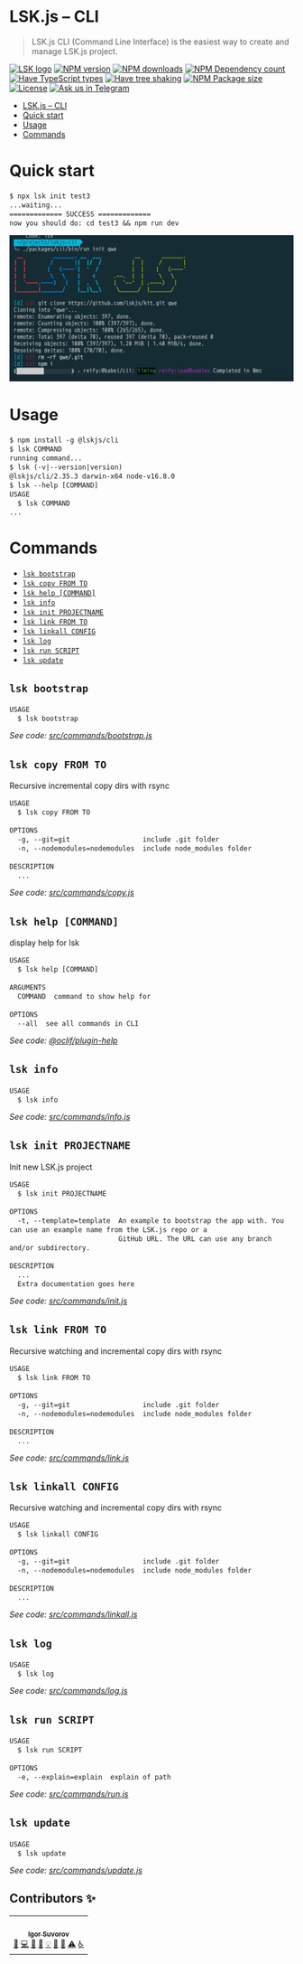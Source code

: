 # LSK.js – CLI

> LSK.js CLI (Command Line Interface) is the easiest way to create and manage LSK.js project.

[![LSK logo](https://badgen.net/badge/icon/MADE%20BY%20LSK?icon=zeit&label&color=red&labelColor=red)](https://github.com/lskjs)
[![NPM version](https://badgen.net/npm/v/@lskjs/image)](https://www.npmjs.com/package/@lskjs/cli)
[![NPM downloads](https://badgen.net/npm/dt/@lskjs/cli)](https://www.npmjs.com/package/@lskjs/cli)
[![NPM Dependency count](https://badgen.net/bundlephobia/dependency-count/@lskjs/cli)](https://bundlephobia.com/result?p=@lskjs/cli)
[![Have TypeScript types](https://badgen.net/npm/types/@lskjs/cli)](https://www.npmjs.com/package/@lskjs/cli)
[![Have tree shaking](https://badgen.net/bundlephobia/tree-shaking/@lskjs/cli)](https://bundlephobia.com/result?p=@lskjs/cli)
[![NPM Package size](https://badgen.net/bundlephobia/minzip/@lskjs/cli)](https://bundlephobia.com/result?p=@lskjs/cli)
[![License](https://badgen.net//github/license/lskjs/cli)](https://github.com/cli/lskjs/blob/master/LICENSE)
[![Ask us in Telegram](https://img.shields.io/badge/Ask%20us%20in-Telegram-brightblue.svg)](https://t.me/lskjschat)

<!-- ## Getting Started -->

<!-- toc -->
* [LSK.js – CLI](#lskjs--cli)
* [Quick start](#quick-start)
* [Usage](#usage)
* [Commands](#commands)
<!-- tocstop -->

<!-- quickstart -->
# Quick start
```sh-session
$ npx lsk init test3
...waiting...
============= SUCCESS =============
now you should do: cd test3 && npm run dev
```
<!-- quickstarttop -->

![LSK.js – CLI](/blog/init.jpg)

# Usage
<!-- usage -->
```sh-session
$ npm install -g @lskjs/cli
$ lsk COMMAND
running command...
$ lsk (-v|--version|version)
@lskjs/cli/2.35.3 darwin-x64 node-v16.8.0
$ lsk --help [COMMAND]
USAGE
  $ lsk COMMAND
...
```
<!-- usagestop -->
# Commands
<!-- commands -->
* [`lsk bootstrap`](#lsk-bootstrap)
* [`lsk copy FROM TO`](#lsk-copy-from-to)
* [`lsk help [COMMAND]`](#lsk-help-command)
* [`lsk info`](#lsk-info)
* [`lsk init PROJECTNAME`](#lsk-init-projectname)
* [`lsk link FROM TO`](#lsk-link-from-to)
* [`lsk linkall CONFIG`](#lsk-linkall-config)
* [`lsk log`](#lsk-log)
* [`lsk run SCRIPT`](#lsk-run-script)
* [`lsk update`](#lsk-update)

## `lsk bootstrap`

```
USAGE
  $ lsk bootstrap
```

_See code: [src/commands/bootstrap.js](https://github.com/lskjs/cli/blob/v2.35.3/src/commands/bootstrap.js)_

## `lsk copy FROM TO`

Recursive incremental copy dirs with rsync

```
USAGE
  $ lsk copy FROM TO

OPTIONS
  -g, --git=git                  include .git folder
  -n, --nodemodules=nodemodules  include node_modules folder

DESCRIPTION
  ...
```

_See code: [src/commands/copy.js](https://github.com/lskjs/cli/blob/v2.35.3/src/commands/copy.js)_

## `lsk help [COMMAND]`

display help for lsk

```
USAGE
  $ lsk help [COMMAND]

ARGUMENTS
  COMMAND  command to show help for

OPTIONS
  --all  see all commands in CLI
```

_See code: [@oclif/plugin-help](https://github.com/oclif/plugin-help/blob/v3.2.3/src/commands/help.ts)_

## `lsk info`

```
USAGE
  $ lsk info
```

_See code: [src/commands/info.js](https://github.com/lskjs/cli/blob/v2.35.3/src/commands/info.js)_

## `lsk init PROJECTNAME`

Init new LSK.js project

```
USAGE
  $ lsk init PROJECTNAME

OPTIONS
  -t, --template=template  An example to bootstrap the app with. You can use an example name from the LSK.js repo or a
                           GitHub URL. The URL can use any branch and/or subdirectory.

DESCRIPTION
  ...
  Extra documentation goes here
```

_See code: [src/commands/init.js](https://github.com/lskjs/cli/blob/v2.35.3/src/commands/init.js)_

## `lsk link FROM TO`

Recursive watching and incremental copy dirs with rsync

```
USAGE
  $ lsk link FROM TO

OPTIONS
  -g, --git=git                  include .git folder
  -n, --nodemodules=nodemodules  include node_modules folder

DESCRIPTION
  ...
```

_See code: [src/commands/link.js](https://github.com/lskjs/cli/blob/v2.35.3/src/commands/link.js)_

## `lsk linkall CONFIG`

Recursive watching and incremental copy dirs with rsync

```
USAGE
  $ lsk linkall CONFIG

OPTIONS
  -g, --git=git                  include .git folder
  -n, --nodemodules=nodemodules  include node_modules folder

DESCRIPTION
  ...
```

_See code: [src/commands/linkall.js](https://github.com/lskjs/cli/blob/v2.35.3/src/commands/linkall.js)_

## `lsk log`

```
USAGE
  $ lsk log
```

_See code: [src/commands/log.js](https://github.com/lskjs/cli/blob/v2.35.3/src/commands/log.js)_

## `lsk run SCRIPT`

```
USAGE
  $ lsk run SCRIPT

OPTIONS
  -e, --explain=explain  explain of path
```

_See code: [src/commands/run.js](https://github.com/lskjs/cli/blob/v2.35.3/src/commands/run.js)_

## `lsk update`

```
USAGE
  $ lsk update
```

_See code: [src/commands/update.js](https://github.com/lskjs/cli/blob/v2.35.3/src/commands/update.js)_
<!-- commandsstop -->



## Contributors ✨

<!-- ALL-CONTRIBUTORS-LIST:START - Do not remove or modify this section -->
<!-- prettier-ignore-start -->
<!-- markdownlint-disable -->
<table>
  <tr>
    <td align="center"><a href="https://isuvorov.com.com"><img src="https://avatars2.githubusercontent.com/u/1056977?v=4" width="100px;" alt=""/><br /><sub><b>Igor Suvorov</b></sub></a><br /><a href="#question-isuvorov" title="Answering Questions">💬</a> <a href="isuvorov/lib-starter-kit/isuvorov/lib-starter-kit/commits?author=isuvorov" title="Code">💻</a> <a href="#design-isuvorov" title="Design">🎨</a> <a href="isuvorov/lib-starter-kit/isuvorov/lib-starter-kit/commits?author=isuvorov" title="Documentation">📖</a> <a href="#example-isuvorov" title="Examples">💡</a> <a href="#ideas-isuvorov" title="Ideas, Planning, & Feedback">🤔</a> <a href="isuvorov/lib-starter-kit/isuvorov/lib-starter-kit/pulls?q=is%3Apr+reviewed-by%3Aisuvorov" title="Reviewed Pull Requests">👀</a> <a href="isuvorov/lib-starter-kit/isuvorov/lib-starter-kit/commits?author=isuvorov" title="Tests">⚠️</a> <a href="#a11y-isuvorov" title="Accessibility">️️️️♿️</a></td>
  </tr>
</table>

<!-- markdownlint-enable -->
<!-- prettier-ignore-end -->
<!-- ALL-CONTRIBUTORS-LIST:END -->
